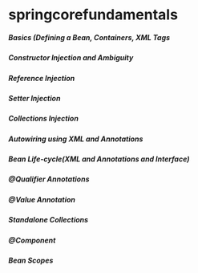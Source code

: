 # springcorefundamentals

<h5>Basics (Defining a Bean, Containers, XML Tags</h5>
<h5>Constructor Injection and Ambiguity</h5>
<h5>Reference Injection</h5>
<h5>Setter Injection</h5>
<h5>Collections Injection</h5>
<h5>Autowiring using XML and Annotations</h5>
<h5>Bean Life-cycle(XML and Annotations and Interface)</h5>
<h5>@Qualifier Annotations</h5>
<h5>@Value Annotation</h5>
<h5>Standalone Collections</h5>
<h5>@Component</h5>
<h5>Bean Scopes</h5>
   
